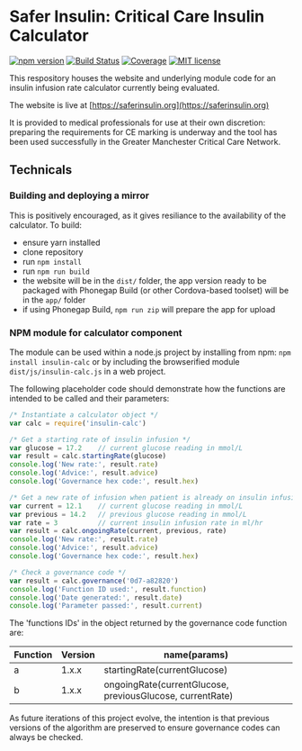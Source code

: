 # Safer Insulin: Critical Care Insulin Calculator

[![npm version](https://badge.fury.io/js/insulin-calc.svg)](https://badge.fury.io/js/insulin-calc)
[![Build Status](https://travis-ci.org/jplomas/saferinsulin.svg?branch=master)](https://travis-ci.org/jplomas/saferinsulin)
[![Coverage](https://coveralls.io/repos/github/jplomas/saferinsulin/badge.svg?branch=master)](https://coveralls.io/github/jplomas/saferinsulin)
[![MIT license](https://img.shields.io/badge/license-MIT-green.svg)](https://github.com/jplomas/saferinsulin/blob/master/LICENSE)

This respository houses the website and underlying module code for an insulin infusion rate calculator currently being evaluated.

The website is live at [https://saferinsulin.org](https://saferinsulin.org)

It is provided to medical professionals for use at their own discretion: preparing the requirements for CE marking is underway and the tool has been used successfully in the Greater Manchester Critical Care Network.

## Technicals

### Building and deploying a mirror

This is positively encouraged, as it gives resiliance to the availability of the calculator.  To build:

- ensure yarn installed
- clone repository
- run ``npm install``
- run ``npm run build``
- the website will be in the ``dist/`` folder, the app version ready to be packaged with Phonegap Build (or other Cordova-based toolset) will be in the ``app/`` folder
- if using Phonegap Build, ``npm run zip`` will prepare the app for upload

### NPM module for calculator component

The module can be used within a node.js project by installing from npm: ```npm install insulin-calc``` or by including the browserified module ```dist/js/insulin-calc.js``` in a web project.

The following placeholder code should demonstrate how the functions are intended to be called and their parameters:

```js
/* Instantiate a calculator object */
var calc = require('insulin-calc')

/* Get a starting rate of insulin infusion */
var glucose = 17.2    // current glucose reading in mmol/L
var result = calc.startingRate(glucose)
console.log('New rate:', result.rate)
console.log('Advice:', result.advice)
console.log('Governance hex code:', result.hex)

/* Get a new rate of infusion when patient is already on insulin infusion */
var current = 12.1    // current glucose reading in mmol/L
var previous = 14.2   // previous glucose reading in mmol/L
var rate = 3          // current insulin infusion rate in ml/hr
var result = calc.ongoingRate(current, previous, rate)
console.log('New rate:', result.rate)
console.log('Advice:', result.advice)
console.log('Governance hex code:', result.hex)

/* Check a governance code */
var result = calc.governance('0d7-a82820')
console.log('Function ID used:', result.function)
console.log('Date generated:', result.date)
console.log('Parameter passed:', result.current)
```

The 'functions IDs' in the object returned by the governance code function are:

| Function | Version | name(params) |
| -------- | ------- | ------------ |
| a        | 1.x.x   | startingRate(currentGlucose) |
| b        | 1.x.x   | ongoingRate(currentGlucose, previousGlucose, currentRate) |

As future iterations of this project evolve, the intention is that previous versions of the algorithm are preserved to ensure governance codes can always be checked.
